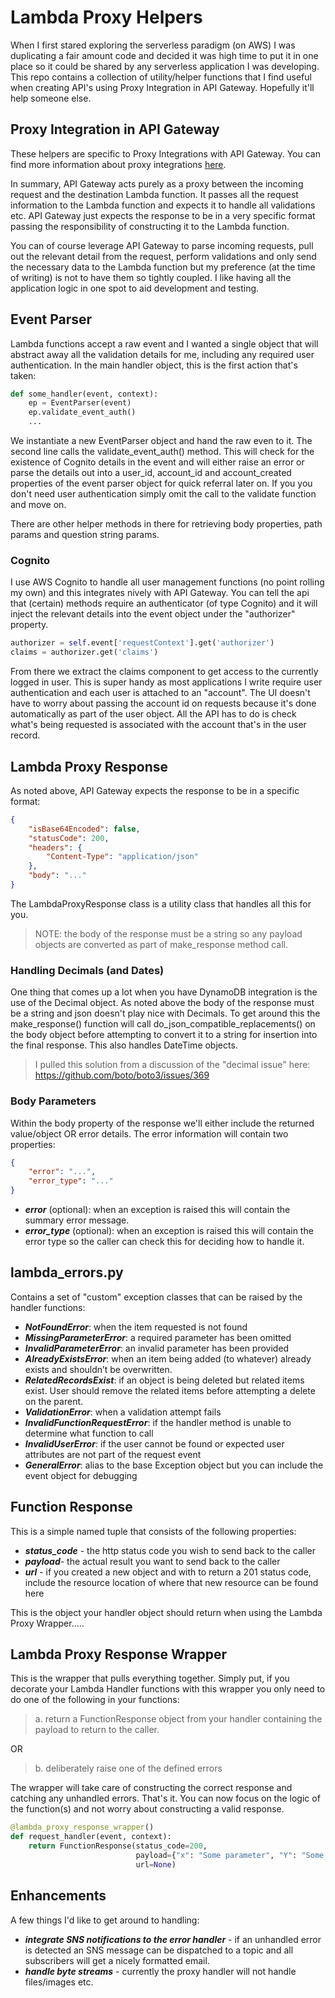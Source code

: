 # Lambda Proxy Helpers
When I first stared exploring the serverless paradigm (on AWS) I was duplicating a fair amount code and decided it 
was high time to put it in one place so it could be shared by any serverless application I was developing. This repo 
contains a collection of utility/helper functions that I find useful when creating API's using Proxy Integration 
in API Gateway. Hopefully it'll help someone else.

## Proxy Integration in API Gateway
These helpers are specific to Proxy Integrations with API Gateway. You can find more information about proxy 
integrations [here](https://docs.aws.amazon.com/apigateway/latest/developerguide/set-up-lambda-proxy-integrations.html).

In summary, API Gateway acts purely as a proxy between the incoming request and the destination Lambda function. It 
passes all the request information to the Lambda function and expects it to handle all validations etc. API Gateway 
just expects the response to be in a very specific format passing the responsibility of constructing it to the Lambda 
function.

You can of course leverage API Gateway to parse incoming requests, pull out the relevant detail from the request,
perform validations and only send the necessary data to the Lambda function but my preference (at the time of writing) 
is not to have them so tightly coupled. I like having all the application logic in one spot to aid development and 
testing.

## Event Parser
Lambda functions accept a raw event and I wanted a single object that will abstract away all the validation 
details for me, including any required user authentication. In the main handler object, this is the first action 
that's taken:

```python
def some_handler(event, context):
    ep = EventParser(event)
    ep.validate_event_auth()
    ...
```
We instantiate a new EventParser object and hand the raw even to it. The second line calls the validate_event_auth() 
method. This will check for the existence of Cognito details in the event and will either raise an error or parse the
details out into a user_id, account_id and account_created properties of the event parser object for quick referral 
later on. If you you don't need user authentication simply omit the call to the validate function and move on.

There are other helper methods in there for retrieving body properties, path params and question string params.

### Cognito
I use AWS Cognito to handle all user management functions (no point rolling my own) and this integrates nively with API 
Gateway. You can tell the api that (certain) methods require an authenticator (of type Cognito) and it will inject 
the relevant details into the event object under the "authorizer" property.

```python
authorizer = self.event['requestContext'].get('authorizer')
claims = authorizer.get('claims')
```
From there we extract the claims component to get access to the currently logged in user. This is super handy as most
applications I write require user authentication and each user is attached to an "account". The UI doesn't have to worry
about passing the account id on requests because it's done automatically as part of the user object. All the 
API has to do is check what's being requested is associated with the account that's in the user record.

## Lambda Proxy Response
As noted above, API Gateway expects the response to be in a specific format:
```json
{
    "isBase64Encoded": false,
    "statusCode": 200,
    "headers": {
        "Content-Type": "application/json"
    },
    "body": "..."
}
```
The LambdaProxyResponse class is a utility class that handles all this for you.

> NOTE: the body of the response must be a string so any payload objects are converted as part of make_response 
> method call.

### Handling Decimals (and Dates)
One thing that comes up a lot when you have DynamoDB integration is the use of the Decimal object. As noted above the 
body of the response must be a string and json doesn't play nice with Decimals. To get around this the make_response() 
function will call do_json_compatible_replacements() on the body object before attempting to convert it to a string 
for insertion into the final response. This also handles DateTime objects.

> I pulled this solution from a discussion of the "decimal issue" here: https://github.com/boto/boto3/issues/369 

### Body Parameters
Within the body property of the response we'll either include the returned value/object OR error details. The error 
information will contain two properties:

```json
{
    "error": "...",
    "error_type": "..."
}
``` 
- _**error**_ (optional): when an exception is raised this will contain the summary error message.
- _**error_type**_ (optional): when an exception is raised this will contain the error type so the caller can check 
  this for deciding how to handle it.

## lambda_errors.py
Contains a set of "custom" exception classes that can be raised by the handler functions:

- _**NotFoundError**_: when the item requested is not found
- _**MissingParameterError**_: a required parameter has been omitted
- _**InvalidParameterError**_: an invalid parameter has been provided
- _**AlreadyExistsError**_: when an item being added (to whatever) already exists and shouldn’t be overwritten.
- _**RelatedRecordsExist**_: if an object is being deleted but related items exist. User should remove the related items 
before attempting a delete on the parent.
- _**ValidationError**_: when a validation attempt fails
- _**InvalidFunctionRequestError**_: if the handler method is unable to determine what function to call
- _**InvalidUserError**_: if the user cannot be found or expected user attributes are not part of the request event
- _**GeneralError**_: alias to the base Exception object but you can include the event object for debugging


## Function Response
This is a simple named tuple that consists of the following properties:
- _**status_code**_ - the http status code you wish to send back to the caller
- _**payload**_- the actual result you want to send back to the caller
- _**url**_ - if you created a new object and with to return a 201 status code, include the resource location of where that 
  new resource can be found here

This is the object your handler object should return when using the Lambda Proxy Wrapper.....

## Lambda Proxy Response Wrapper
This is the wrapper that pulls everything together. Simply put, if you decorate your Lambda Handler functions with this
wrapper you only need to do one of the following in your functions:

>a. return a FunctionResponse object from your handler containing the payload to return to the caller.

OR

>b. deliberately raise one of the defined errors

The wrapper will take care of constructing the correct response and catching any unhandled errors. That's it. You can 
now focus on the logic of the function(s) and not worry about constructing a valid response.

```python
@lambda_proxy_response_wrapper()
def request_handler(event, context):
    return FunctionResponse(status_code=200,
                            payload={"x": "Some parameter", "Y": "Some other parameter"},
                            url=None)
```

## Enhancements
A few things I'd like to get around to handling:
- _**integrate SNS notifications to the error handler**_ - if an unhandled error is detected an SNS message can be dispatched 
  to a topic and all subscribers will get a nicely formatted email.
- _**handle byte streams**_ - currently the proxy handler will not handle files/images etc. 



